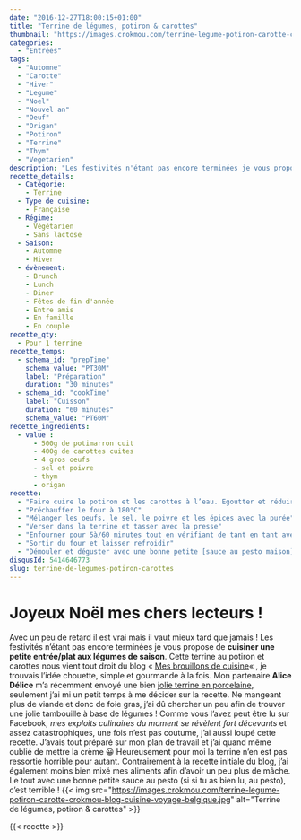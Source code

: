 ```yaml
---
date: "2016-12-27T18:00:15+01:00"
title: "Terrine de légumes, potiron & carottes"
thumbnail: "https://images.crokmou.com/terrine-legume-potiron-carotte-crokmou-blog-cuisine-voyage-belgique-1.jpg"
categories:
  - "Entrées"
tags:
  - "Automne"
  - "Carotte"
  - "Hiver"
  - "Legume"
  - "Noel"
  - "Nouvel an"
  - "Oeuf"
  - "Origan"
  - "Potiron"
  - "Terrine"
  - "Thym"
  - "Vegetarien"
description: "Les festivités n'étant pas encore terminées je vous propose de cuisiner une petite entrée/plat aux légumes de saison. Cette terrine au potiron et carottes"
recette_details:
  - Catégorie:
    - Terrine
  - Type de cuisine:
    - Française  
  - Régime:
    - Végétarien
    - Sans lactose
  - Saison:
    - Automne
    - Hiver
  - évènement:
    - Brunch
    - Lunch
    - Diner
    - Fêtes de fin d'année
    - Entre amis
    - En famille
    - En couple
recette_qty:
  - Pour 1 terrine
recette_temps:
  - schema_id: "prepTime"
    schema_value: "PT30M"
    label: "Préparation"
    duration: "30 minutes"
  - schema_id: "cookTime"
    label: "Cuisson"
    duration: "60 minutes"
    schema_value: "PT60M"
recette_ingredients:
  - value :
      - 500g de potimarron cuit
      - 400g de carottes cuites
      - 4 gros oeufs
      - sel et poivre
      - thym
      - origan
recette:
  - "Faire cuire le potiron et les carottes à l’eau. Egoutter et réduire en purée tout en gardant quelques morceaux. Laisser refroidir un peu"
  - "Préchauffer le four à 180°C"
  - "Mélanger les oeufs, le sel, le poivre et les épices avec la purée"
  - "Verser dans la terrine et tasser avec la presse"
  - "Enfourner pour 5à/60 minutes tout en vérifiant de tant en tant avec un couteau si la terrine est cuite"
  - "Sortir du four et laisser refroidir"
  - "Démouler et déguster avec une bonne petite [sauce au pesto maison](https://crokmou.com/2013/07/pesto-au-basilic-al-genovese)"
disqusId: 5414646773
slug: terrine-de-legumes-potiron-carottes
---
```


# Joyeux Noël mes chers lecteurs !

Avec un peu de retard il est vrai mais il vaut mieux tard que jamais ! Les
festivités n’étant pas encore terminées je vous propose de **cuisiner une petite
entrée/plat aux légumes de saison**. Cette terrine au potiron et carottes nous
vient tout droit du blog
« [Mes brouillons de cuisine](http://cuisinebyana.canalblog.com/archives/2013/11/11/28392729.html)« ,
je trouvais l’idée chouette, simple et gourmande à la fois. Mon partenaire
**Alice Délice** m’a récemment envoyé une bien
[jolie terrine en porcelaine](https://www.alicedelice.com/grill-terrine/terrine-650-grs-presse-1012500.html),
seulement j’ai mi un petit temps à me décider sur la recette. Ne mangeant plus
de viande et donc de foie gras, j’ai dû chercher un peu afin de trouver une
jolie tambouille à base de légumes ! Comme vous l’avez peut être lu sur
Facebook, _mes exploits culinaires du moment se révèlent fort décevants_ et
assez catastrophiques, une fois n’est pas coutume, j’ai aussi loupé cette
recette. J’avais tout préparé sur mon plan de travail et j’ai quand même oublié
de mettre la crème 😀 Heureusement pour moi la terrine n’en est pas ressortie
horrible pour autant. Contrairement à la recette initiale du blog, j’ai
également moins bien mixé mes aliments afin d’avoir un peu plus de mâche. Le
tout avec une bonne petite sauce au pesto (si si tu as bien lu, au pesto), c’est
terrible !  {{< img
src="https://images.crokmou.com/terrine-legume-potiron-carotte-crokmou-blog-cuisine-voyage-belgique.jpg"
alt="Terrine de légumes, potiron & carottes" >}}

{{< recette >}}
